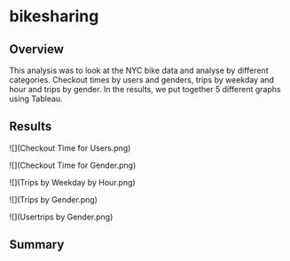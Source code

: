 # bikesharing

## Overview
This analysis was to look at the NYC bike data and analyse by different categories. Checkout times by users and genders, trips by weekday and hour and trips by gender. In the results, we put together 5 different graphs using Tableau.
## Results

![](Checkout Time for Users.png)

![](Checkout Time for Gender.png)

![](Trips by Weekday by Hour.png)

![](Trips by Gender.png)

![](Usertrips by Gender.png)


## Summary 

